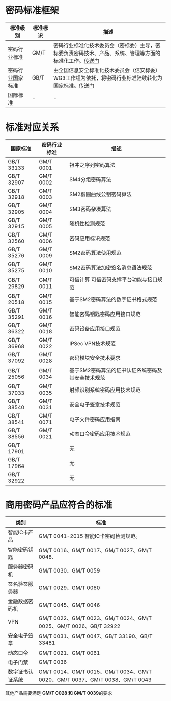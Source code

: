 
# 密码标准框架

| 标准级别         | 标准标识 | 描述                                                         |
| ---------------- | -------- | ------------------------------------------------------------ |
| 密码行业标准     | GM/T     | 密码行业标准化技术委员会（密标委）主导，密标委负责密码技术、产品、系统、管理等方面的标准化工作。[传送门](http://www.gmbz.org.cn/main/bzlb.html) |
| 密码行业国家标准 | GB/T     | 由全国信息安全标准化技术委员会（信安标委）WG3工作组为依托，将密码行业标准陆续转化为国家标准。[传送门](https://www.tc260.org.cn/) |
| 国际标准         | -        | -                                                            |



# 标准对应关系

| 国家标准   | 密码行业标准 | 描述                                              |
| ---------- | ------------ | ------------------------------------------------- |
| GB/T 33133 | GM/T 0001    | 祖冲之序列密码算法                                |
| GB/T 32907 | GM/T 0002    | SM4分组密码算法                                   |
| GB/T 32918 | GM/T 0003    | SM2椭圆曲线公钥密码算法                           |
| GB/T 32905 | GM/T 0004    | SM3密码杂凑算法                                   |
| GB/T 32915 | GM/T 0005    | 随机性检测规范                                    |
| GB/T 32560 | GM/T 0006    | 密码应用标识规范                                  |
| GB/T 35276 | GM/T 0009    | SM2密码算法使用规范                               |
| GB/T 35275 | GM/T 0010    | SM2密码算法加密签名消息语法规范                   |
| GB/T 29829 | GM/T 0011    | 可信计算 可信密码支撑平台功能与接口规范           |
| GB/T 20518 | GM/T 0015    | 基于SM2密码算法的数字证书格式规范                 |
| GB/T 35291 | GM/T 0016    | 智能密码钥匙密码应用接口规范                      |
| GB/T 36322 | GM/T 0018    | 密码设备应用接口规范                              |
| GB/T 36968 | GM/T 0022    | IPSec VPN技术规范                                 |
| GB/T 37092 | GM/T 0028    | 密码模块安全技术要求                              |
| GB/T 25056 | GM/T 0034    | 基于SM2密码算法的证书认证系统密码及其安全技术规范 |
| GB/T 37033 | GM/T 0035    | 射频识别系统密码应用技术规范                      |
| GB/T 38540 | GM/T 0031    | 安全电子签章技术规范                              |
| GB/T 38541 | GM/T 0071    | 电子文件密码应用指南                              |
| GB/T 38556 | GM/T 0021    | 动态口令密码应用技术规范                          |
| GB/T 17901 |              | 无                                                |
| GB/T 17964 |              | 无                                                |
| GB/T 32922 |              | 无                                                |



# 商用密码产品应符合的标准

| 类别             | 标准                                                         |
| ---------------- | ------------------------------------------------------------ |
| 智能IC卡产品     | GM/T 0041-2015 智能IC卡密码检测规范。                        |
| 智能密码钥匙     | GM/T 0016、GM/T 0017、GM/T 0027、GM/T 0048.                  |
| 服务器密码机     | GM/T 0030、GM/T 0059                                         |
| 签名验签服务器   | GM/T 0029、GM/T 0060                                         |
| 金融数据密码机   | GM/T 0045、GM/T 0046                                         |
| VPN              | GM/T 0022、GM/T 0023、GM/T 0024、GM/T 0025、GM/T 0026、GB/T 32922 |
| 安全电子签章     | GM/T 0031、GM/T 0047、GB/T 33190、GB/T 33481                 |
| 动态口令         | GM/T 0021、GM/T 0061                                         |
| 电子门禁         | GM/T 0036                                                    |
| 数字证书认证系统 | GM/T 0014、GM/T 0015、GM/T 0034、GM/T 0020、GM/T 0037、GM/T 0038、GM/T 0043 |

其他产品需要满足 **GM/T 0028 和 GM/T 0039**的要求
